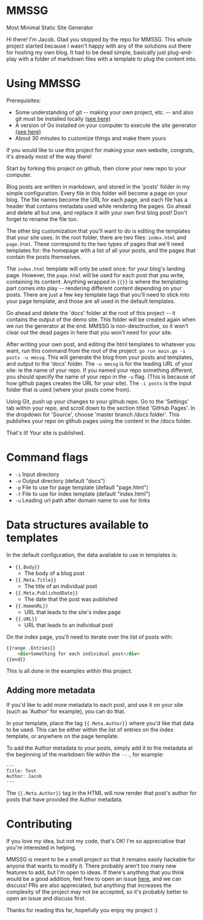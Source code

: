 # MMSSG
Most Minimal Static Site Generator

Hi there! I'm Jacob. Glad you stopped by the repo for MMSSG. This whole project started because I wasn't happy with any of the solutions out there for hosting my own blog. It had to be dead simple, basically just plug-and-play with a folder of markdown files with a template to plug the content into.

# Using MMSSG
Prerequisites:
* Some understanding of git -- making your own project, etc. -- and also git must be installed locally [(see here)](https://git-scm.com/book/en/v2/Getting-Started-Installing-Git)
* A version of Go installed on your computer to execute the site generator [(see here)](https://golang.org/doc/install)
* About 30 minutes to customize things and make them yours

If you would like to use this project for making your own website, congrats, it's already most of the way there! 

Start by forking this project on github, then clone your new repo to your computer.

Blog posts are written in markdown, and stored in the 'posts' folder in my simple configuration. Every file in this folder will become a page on your blog. The file names become the URL for each page, and each file has a header that contains metadata used while rendering the pages. Go ahead and delete all but one, and replace it with your own first blog post! Don't forget to rename the file too.

The other big customization that you'll want to do is editing the templates that your site uses. In the root folder, there are two files: `index.html` and `page.html`. These correspond to the two types of pages that we'll need templates for: the homepage with a list of all your posts, and the pages that contain the posts themselves.

The `index.html` template will only be used once: for your blog's landing page. However, the `page.html` will be used for each post that you write, containing its content. Anything wrapped in `{{}}` is where the templating part comes into play -- rendering different content depending on your posts. There are just a few key template tags that you'll need to stick into your page template, and those are all used in the default templates.

Go ahead and delete the 'docs' folder at the root of this project -- it contains the output of the demo site. This folder will be created again when we run the generator at the end. MMSSG is non-desctructive, so it won't clear out the dead pages in here that you won't need for your site.

After writing your own post, and editing the html templates to whatever you want, run this command from the root of the project: `go run main.go -i posts -u mmssg`. This will generate the blog from your posts and templates, and output to the 'docs' folder. The `-u mmssg` is for the leading URL of your site: ie the name of your repo. If you named your repo something different, you should specify the name of your repo in the `-u` flag. (This is because of how github pages creates the URL for your site). The `-i posts` is the input folder that is used (where your posts come from).

Using Git, push up your changes to your github repo. Go to the 'Settings' tab within your repo, and scroll down to the section titled 'GitHub Pages'. In the dropdown for 'Source', choose 'master branch /docs folder'. This publishes your repo on github pages using the content in the /docs folder.

That's it! Your site is published.

# Command flags
* `-i` Input directory
* `-o` Output directory (default "docs")
* `-p` File to use for page template (default "page.html")
* `-t` File to use for index template (default "index.html")
* `-u` Leading url path after domain name to use for links

# Data structures available to templates
In the default configuration, the data available to use in templates is:
* `{{.Body}}`
    * The body of a blog post
* `{{.Meta.Title}}`
    * The title of an individual post
* `{{.Meta.PublishedDate}}`
    * The date that the post was published
* `{{.HomeURL}}`
    * URL that leads to the site's index page
* `{{.URL}}`
    * URL that leads to an individual post

On the index page, you'll need to iterate over the list of posts with:

```html
{{range .Entries}}
    <div>Something for each individual post</div>
{{end}}
```

This is all done in the examples within this project.

## Adding more metadata
If you'd like to add more metadata to each post, and use it on your site (such as 'Author' for example), you can do that.

In your template, place the tag `{{.Meta.Author}}` where you'd like that data to be used. This can be either within the list of entries on the index template, or anywhere on the page template.

To add the Author metadata to your posts, simply add it to the metadata at the beginning of the markdown file within the `---`, for example:

```
---
Title: Test
Author: Jacob
---
```

The `{{.Meta.Author}}` tag in the HTML will now render that post's author for posts that have provided the Author metadata.

# Contributing
If you love my idea, but not my code, that's OK! I'm so appreciative that you're interested in helping.

MMSSG is meant to be a small project so that it remains easily hackable for anyone that wants to modify it. There probably aren't too many new features to add, but I'm open to ideas. If there's anything that you think would be a good addition, feel free to open an issue [here](https://github.com/jacobkania/mmssg/issues), and we can discuss! PRs are also appreciated, but anything that increases the complexity of the project may not be accepted, so it's probably better to open an issue and discuss first.

Thanks for reading this far, hopefully you enjoy my project :)